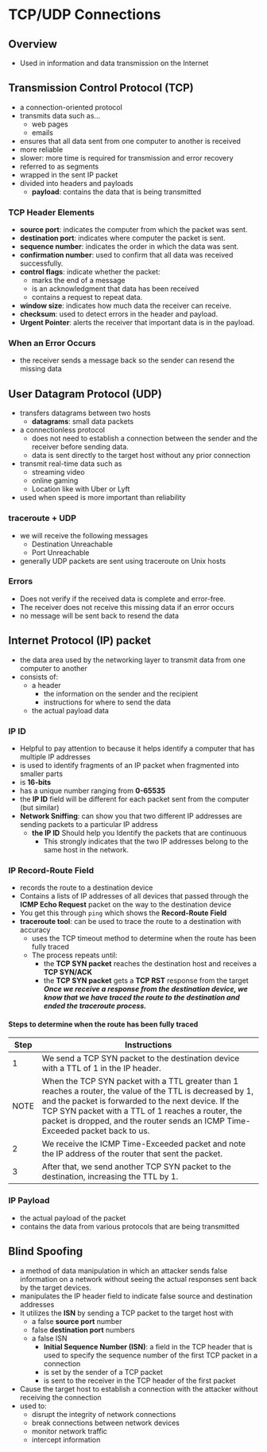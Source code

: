 # TCP/UDP Connections

## Overview
- Used in information and data transmission on the Internet

## Transmission Control Protocol (TCP)
- a connection-oriented protocol
- transmits data such as...
    - web pages
    - emails
- ensures that all data sent from one computer to another is received
- more reliable
- slower: more time is required for transmission and error recovery
- referred to as segments
- wrapped in the sent IP packet
- divided into headers and payloads
    - **payload**: contains the data that is being transmitted

### TCP Header Elements
- **source port**: indicates the computer from which the packet was sent.
- **destination port**: indicates where computer the packet is sent.
- **sequence number**: indicates the order in which the data was sent.
- **confirmation number**: used to confirm that all data was received successfully.
- **control flags**: indicate whether the packet:
    - marks the end of a message
    - is an acknowledgment that data has been received
    - contains a request to repeat data.
- **window size**: indicates how much data the receiver can receive.
- **checksum**: used to detect errors in the header and payload.
- **Urgent Pointer**: alerts the receiver that important data is in the payload.

### When an Error Occurs
- the receiver sends a message back so the sender can resend the missing data

## User Datagram Protocol (UDP)
- transfers datagrams between two hosts
    - **datagrams**: small data packets
- a connectionless protocol
    - does not need to establish a connection between the sender and the receiver before sending data.
    - data is sent directly to the target host without any prior connection
- transmit real-time data such as
    - streaming video
    - online gaming
    - Location like with Uber or Lyft
- used when speed is more important than reliability

### traceroute + UDP
- we will receive the following messages
    - Destination Unreachable
    - Port Unreachable
- generally UDP packets are sent using traceroute on Unix hosts

### Errors
- Does not verify if the received data is complete and error-free.
- The receiver does not receive this missing data if an error occurs
- no message will be sent back to resend the data

## Internet Protocol (IP) packet
- the data area used by the networking layer to transmit data from one computer to another
- consists of:
    - a header
        - the information on the sender and the recipient
        - instructions for where to send the data
    - the actual payload data

### IP ID
- Helpful to pay attention to because it helps identify a computer that has multiple IP addresses
- is used to identify fragments of an IP packet when fragmented into smaller parts
- is **16-bits**
- has a unique number ranging from **0-65535**
- the **IP ID** field will be different for each packet sent from the computer (but similar)
- **Network Sniffing**: can show you that two different IP addresses are sending packets to a particular IP address
    - **the IP ID** Should help you Identify the packets that are continuous
        - This strongly indicates that the two IP addresses belong to the same host in the network.

### IP Record-Route Field
- records the route to a destination device
- Contains a lists of IP addresses of all devices that passed through the **ICMP Echo Request** packet on the way to the destination device
- You get this through `ping` which shows the **Record-Route Field**
- **traceroute tool**: can be used to trace the route to a destination with accuracy
    - uses the TCP timeout method to determine when the route has been fully traced
    - The process repeats until:
        - the **TCP SYN packet** reaches the destination host and receives a **TCP SYN/ACK**
        - the **TCP SYN packet** gets a **TCP RST** response from the target
    ***Once we receive a response from the destination device, we know that we have traced the route to the destination and ended the traceroute process.***

#### Steps to determine when the route has been fully traced
| Step | Instructions |
|------|-------------|
| 1    | We send a TCP SYN packet to the destination device with a TTL of 1 in the IP header. |
| NOTE | When the TCP SYN packet with a TTL greater than 1 reaches a router, the value of the TTL is decreased by 1, and the packet is forwarded to the next device. If the TCP SYN packet with a TTL of 1 reaches a router, the packet is dropped, and the router sends an ICMP Time-Exceeded packet back to us. |
| 2    | We receive the ICMP Time-Exceeded packet and note the IP address of the router that sent the packet. |
| 3    | After that, we send another TCP SYN packet to the destination, increasing the TTL by 1. |

### IP Payload
- the actual payload of the packet
- contains the data from various protocols that are being transmitted

## Blind Spoofing
- a method of data manipulation in which an attacker sends false information on a network without seeing the actual responses sent back by the target devices.
- manipulates the IP header field to indicate false source and destination addresses
- It utilizes the **ISN** by sending a TCP packet to the target host with
    - a false **source port** number
    - false **destination port** numbers
    - a false ISN
        - **Initial Sequence Number (ISN)**: a field in the TCP header that is used to specify the sequence number of the first TCP packet in a connection
        - is set by the sender of a TCP packet
        - is sent to the receiver in the TCP header of the first packet
- Cause the target host to establish a connection with the attacker without receiving the connection
- used to:
    - disrupt the integrity of network connections
    - break connections between network devices
    - monitor network traffic
    - intercept information
